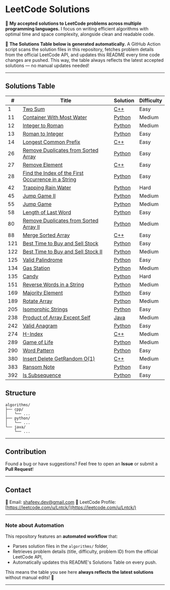 # LeetCode Solutions

📌 **My accepted solutions to LeetCode problems across multiple programming languages.**
I focus on writing efficient algorithms with optimal time and space complexity, alongside clean and readable code.

🚀 **The Solutions Table below is generated automatically.**
A GitHub Action script scans the solution files in this repository, fetches problem details from the official LeetCode API, and updates this README every time code changes are pushed.
This way, the table always reflects the latest accepted solutions — no manual updates needed!

---

## Solutions Table

| # | Title | Solution | Difficulty |
|---|-------|----------|------------|
|1|[Two Sum](https://leetcode.com/problems/two-sum/)|[C++](./algorithms/cpp/twoSum.cpp)|Easy|
|11|[Container With Most Water](https://leetcode.com/problems/container-with-most-water/)|[Python](./algorithms/python/containerWithMostWater.py)|Medium|
|12|[Integer to Roman](https://leetcode.com/problems/integer-to-roman/)|[Python](./algorithms/python/integerToRoman.py)|Medium|
|13|[Roman to Integer](https://leetcode.com/problems/roman-to-integer/)|[Python](./algorithms/python/romanToInteger.py)|Easy|
|14|[Longest Common Prefix](https://leetcode.com/problems/longest-common-prefix/)|[C++](./algorithms/cpp/longestCommonPrefix.cpp)|Easy|
|26|[Remove Duplicates from Sorted Array](https://leetcode.com/problems/remove-duplicates-from-sorted-array/)|[Python](./algorithms/python/removeDuplicatesFromSortedArray.py)|Easy|
|27|[Remove Element](https://leetcode.com/problems/remove-element/)|[C++](./algorithms/cpp/removeElement.cpp)|Easy|
|28|[Find the Index of the First Occurrence in a String](https://leetcode.com/problems/find-the-index-of-the-first-occurrence-in-a-string/)|[Python](./algorithms/python/findTheIndexOfTheFirstOccurrenceInAString.py)|Easy|
|42|[Trapping Rain Water](https://leetcode.com/problems/trapping-rain-water/)|[Python](./algorithms/python/trappingRainWater.py)|Hard|
|45|[Jump Game II](https://leetcode.com/problems/jump-game-ii/)|[Python](./algorithms/python/jumpGameII.py)|Medium|
|55|[Jump Game](https://leetcode.com/problems/jump-game/)|[Python](./algorithms/python/jumpGame.py)|Medium|
|58|[Length of Last Word](https://leetcode.com/problems/length-of-last-word/)|[Python](./algorithms/python/lengthOfLastWord.py)|Easy|
|80|[Remove Duplicates from Sorted Array II](https://leetcode.com/problems/remove-duplicates-from-sorted-array-ii/)|[Python](./algorithms/python/removeDuplicatesFromSortedArrayII.py)|Medium|
|88|[Merge Sorted Array](https://leetcode.com/problems/merge-sorted-array/)|[C++](./algorithms/cpp/mergeSortedArray.cpp)|Easy|
|121|[Best Time to Buy and Sell Stock](https://leetcode.com/problems/best-time-to-buy-and-sell-stock/)|[Python](./algorithms/python/bestTimeToBuyAndSellStock.py)|Easy|
|122|[Best Time to Buy and Sell Stock II](https://leetcode.com/problems/best-time-to-buy-and-sell-stock-ii/)|[Python](./algorithms/python/bestTimeToBuyAndSellStockII.py)|Medium|
|125|[Valid Palindrome](https://leetcode.com/problems/valid-palindrome/)|[Python](./algorithms/python/validPalindrome.py)|Easy|
|134|[Gas Station](https://leetcode.com/problems/gas-station/)|[Python](./algorithms/python/gasStation.py)|Medium|
|135|[Candy](https://leetcode.com/problems/candy/)|[Python](./algorithms/python/candy.py)|Hard|
|151|[Reverse Words in a String](https://leetcode.com/problems/reverse-words-in-a-string/)|[Python](./algorithms/python/reverseWordsInAString.py)|Medium|
|169|[Majority Element](https://leetcode.com/problems/majority-element/)|[Python](./algorithms/python/majorityElement.py)|Easy|
|189|[Rotate Array](https://leetcode.com/problems/rotate-array/)|[Python](./algorithms/python/rotateArray.py)|Medium|
|205|[Isomorphic Strings](https://leetcode.com/problems/isomorphic-strings/)|[Python](./algorithms/python/isomorphicStrings.py)|Easy|
|238|[Product of Array Except Self](https://leetcode.com/problems/product-of-array-except-self/)|[Java](./algorithms/java/productOfArrayExceptSelf.java)|Medium|
|242|[Valid Anagram](https://leetcode.com/problems/valid-anagram/)|[Python](./algorithms/python/validAnagram.py)|Easy|
|274|[H-Index](https://leetcode.com/problems/h-index/)|[C++](./algorithms/cpp/h-Index.cpp)|Medium|
|289|[Game of Life](https://leetcode.com/problems/game-of-life/)|[Python](./algorithms/python/gameOfLife.py)|Medium|
|290|[Word Pattern](https://leetcode.com/problems/word-pattern/)|[Python](./algorithms/python/wordPattern.py)|Easy|
|380|[Insert Delete GetRandom O(1)](https://leetcode.com/problems/insert-delete-getrandom-o1/)|[C++](./algorithms/cpp/insertDeleteGetrandomO1.cpp)|Medium|
|383|[Ransom Note](https://leetcode.com/problems/ransom-note/)|[Python](./algorithms/python/ransomNote.py)|Easy|
|392|[Is Subsequence](https://leetcode.com/problems/is-subsequence/)|[Python](./algorithms/python/IsSubsequence.py)|Easy|

## Structure

```
algorithms/
├── cpp/
│   └── ...
├── python/
│   └── ...
└── java/
    └── ...
```

---

## Contribution

Found a bug or have suggestions? Feel free to open an **Issue** or submit a **Pull Request**!

---

## Contact

📧 Email: [shafeev.dev@gmail.com](mailto:shafeev.dev@gmail.com)
🔗 LeetCode Profile: [https://leetcode.com/u/Lntck/](https://leetcode.com/u/Lntck/)

---

### Note about Automation

This repository features an **automated workflow** that:

* Parses solution files in the `algorithms/` folder,
* Retrieves problem details (title, difficulty, problem ID) from the official LeetCode API,
* Automatically updates this README's Solutions Table on every push.

This means the table you see here **always reflects the latest solutions** without manual edits! 🚀

---
